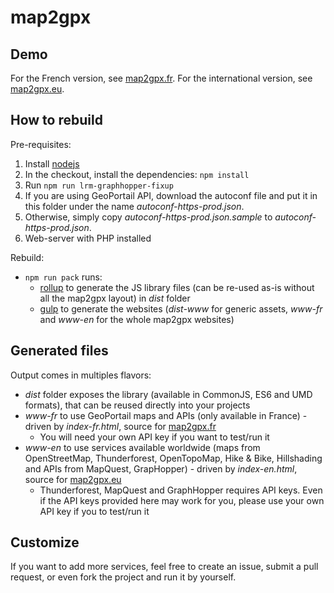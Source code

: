 # map2gpx

## Demo

For the French version, see [map2gpx.fr](https://map2gpx.fr). For the international version, see [map2gpx.eu](https://map2gpx.eu).

## How to rebuild

Pre-requisites:

1. Install [nodejs](https://nodejs.org/en/download/)
2. In the checkout, install the dependencies: `npm install`
3. Run `npm run lrm-graphhopper-fixup`
4. If you are using GeoPortail API, download the autoconf file and put it in this folder under the name _autoconf-https-prod.json_.
5. Otherwise, simply copy _autoconf-https-prod.json.sample_ to _autoconf-https-prod.json_.
6. Web-server with PHP installed

Rebuild:

- `npm run pack` runs:
  - [rollup](https://www.rollupjs.org/) to generate the JS library files (can be re-used as-is without all the map2gpx layout) in _dist_ folder
  - [gulp](https://gulpjs.com/) to generate the websites (_dist-www_ for generic assets, _www-fr_ and _www-en_ for the whole map2gpx websites)

## Generated files

Output comes in multiples flavors:

- _dist_ folder exposes the library (available in CommonJS, ES6 and UMD formats), that can be reused directly into your projects
- _www-fr_ to use GeoPortail maps and APIs (only available in France) - driven by _index-fr.html_, source for [map2gpx.fr](https://map2gpx.fr)
  - You will need your own API key if you want to test/run it
- _www-en_ to use services available worldwide (maps from OpenStreetMap, Thunderforest, OpenTopoMap, Hike & Bike, Hillshading and APIs from MapQuest, GrapHopper) - driven by _index-en.html_, source for [map2gpx.eu](https://map2gpx.eu)
  - Thunderforest, MapQuest and GraphHopper requires API keys. Even if the API keys provided here may work for you, please use your own API key if you to test/run it

## Customize

If you want to add more services, feel free to create an issue, submit a pull request, or even fork the project and run it by yourself.
